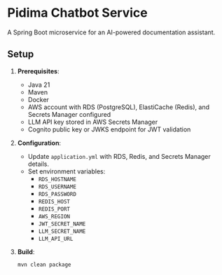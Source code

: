 # Pidima Chatbot Service

A Spring Boot microservice for an AI-powered documentation assistant.

## Setup
1. **Prerequisites**:
    - Java 21
    - Maven
    - Docker
    - AWS account with RDS (PostgreSQL), ElastiCache (Redis), and Secrets Manager configured
    - LLM API key stored in AWS Secrets Manager
    - Cognito public key or JWKS endpoint for JWT validation

2. **Configuration**:
    - Update `application.yml` with RDS, Redis, and Secrets Manager details.
    - Set environment variables:
      - `RDS_HOSTNAME`
      - `RDS_USERNAME`
      - `RDS_PASSWORD`
      - `REDIS_HOST`
      - `REDIS_PORT`
      - `AWS_REGION`
      - `JWT_SECRET_NAME`
      - `LLM_SECRET_NAME`
      - `LLM_API_URL`

3. **Build**:
   ```bash
   mvn clean package